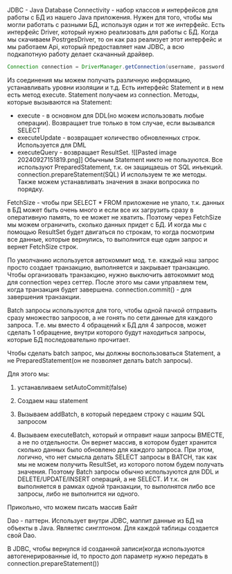 JDBC - Java Database Connectivity - набор классов и интерфейсов для работы с БД из нашего Java приложения. Нужен для того, чтобы мы могли работать с разными БД, используя один и тот же интерфейс. 
Есть интерфейс Driver, который нужно реализовать для работы с БД. Когда мы скачиваем PostrgesDriver, то он как раз реализует этот интерфейс и мы работаем Api, который предоставляет нам JDBC, а всю подкапотную работу делает скачанный драйвер.

```Java
Connection connection = DriverManager.getConnection(username, password, url);
```
Из соединения мы можем получать различную информацию, устанавливать уровни изоляции и т.д.
Есть интерфейс Statement и в нем есть метод execute. Statement получаем из connection. Методы, которые вызываются на Statement:
- execute - в основном для DDL(но можем использовать любые операции). Возвращает true только в том случае, если вызывался SELECT
- executeUpdate - возвращает количество обновленных строк. Используется для DML
- executeQuery - возвращает ResultSet.
  ![[Pasted image 20240927151819.png]]
Обычным Statement никто не пользуются. Все используют PreparedStatement, т.к. он защищаешь от SQL инъекций.
connection.prepareStatement(SQL)
И используем те же методы. Также можем устанавливать значения в знаки вопросика по порядку.

FetchSize - чтобы при SELECT \* FROM приложение не упало, т.к. данных в БД может быть очень много и если все их загрузить сразу в оперативную память, то ее может не хватить. Поэтому через FetchSize мы можем ограничить, сколько данных придет с БД. И когда мы с помощью ResultSet будет двигаться по строкам, то когда посмотрим все данные, которые вернулись, то выполнится еще один запрос и вернет FetchSize строк.

По умолчанию используется автокоммит мод. т.е. каждый наш запрос просто создает транзакцию, выполняется и закрывает транзакцию.
Чтобы организовать транзакцию, нужно выключить автокоммит мод для connection через сеттер. После этого мы сами управляем тем, когда транзакция будет завершена. connection.commit() - для завершения транзакции.

Batch запросы используются для того, чтобы одной пачкой отправить сразу множество запросов, а не гонять по сети данные для каждого запроса. Т.е. мы вместо 4 обращений к БД для 4 запросов, может сделать 1 обращение, внутри которого будут находиться запросы, которые БД последовательно прочитает.

Чтобы сделать batch запрос, мы должны воспользоваться Statement, а не PreparedStatement(он не позволяет делать batch запросы).

Для этого мы:

1) устанавливаем setAutoCommit(false)

2) Создаем наш statement

3) Вызываем addBatch, в который передаем строку с нашим SQL запросом

4) Вызываем executeBatch, который и отправит наши запросы ВМЕСТЕ, а не по отдельности. Он вернет массив, в котором будет хранится сколько данных было обновлено для каждого запроса. При этом, логично, что нет смысла делать SELECT запросы в BATCH, так как мы не можем получить ResultSet, из которого потом будем получать значения. Поэтому Batch запросы обычно используются для DDL и DELETE/UPDATE/INSERT операций, а не SELECT. И т.к. он выполняется в рамках одной транзакции, то выполнятся либо все запросы, либо не выполнится ни одного.

Прикольно, что можем писать массив Байт

Dao - паттерн. Использует внутри JDBC, маппит данные из БД на объекты в Java. Являетяс синглтоном. Для каждой таблицы создается свой Dao.

В JDBC, чтобы вернулся id созданной записи(когда используются автогенерированные id, то просто доп параметр нужно передать в connection.prepareStatement())


